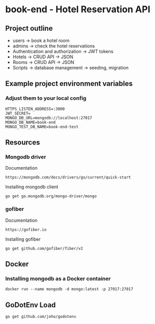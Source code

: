 # book-end - Hotel Reservation API

## Project outline
- users -> book a hotel room
- admins -> check the hotel reservations
- Authentication and authorization -> JWT tokens
- Hotels -> CRUD API -> JSON
- Rooms -> CRUD API -> JSON
- Scripts -> database management -> seeding, migration


## Example project environment variables
### Adjust them to your local config
```
HTTPS_LISTEN_ADDRESS=:3000
JWT_SECRET=
MONGO_DB_URL=mongodb://localhost:27017
MONGO_DB_NAME=book-end
MONGO_TEST_DB_NAME=book-end-test
```

## Resources
### Mongodb driver 
Documentation
```
https://mongodb.com/docs/drivers/go/current/quick-start
```

Installing mongodb client
```
go get go.mongodb.org/mongo-driver/mongo
```

### gofiber 
Documentation
```
https://gofiber.io
```

Installing gofiber
```
go get github.com/gofiber/fiber/v2
```

## Docker
### Installing mongodb as a Docker container
```
docker run --name mongodb -d mongo:latest -p 27017:27017
```

## GoDotEnv Load
```
go get github.com/joho/godotenv
```